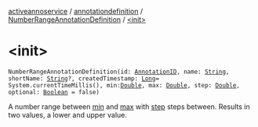 [activeannoservice](../../index.md) / [annotationdefinition](../index.md) / [NumberRangeAnnotationDefinition](index.md) / [&lt;init&gt;](./-init-.md)

# &lt;init&gt;

`NumberRangeAnnotationDefinition(id: `[`AnnotationID`](../-annotation-i-d.md)`, name: `[`String`](https://kotlinlang.org/api/latest/jvm/stdlib/kotlin/-string/index.html)`, shortName: `[`String`](https://kotlinlang.org/api/latest/jvm/stdlib/kotlin/-string/index.html)`?, createdTimestamp: `[`Long`](https://kotlinlang.org/api/latest/jvm/stdlib/kotlin/-long/index.html)` = System.currentTimeMillis(), min: `[`Double`](https://kotlinlang.org/api/latest/jvm/stdlib/kotlin/-double/index.html)`, max: `[`Double`](https://kotlinlang.org/api/latest/jvm/stdlib/kotlin/-double/index.html)`, step: `[`Double`](https://kotlinlang.org/api/latest/jvm/stdlib/kotlin/-double/index.html)`, optional: `[`Boolean`](https://kotlinlang.org/api/latest/jvm/stdlib/kotlin/-boolean/index.html)` = false)`

A number range between [min](min.md) and [max](max.md) with [step](step.md) steps between. Results in two values, a lower and upper value.

